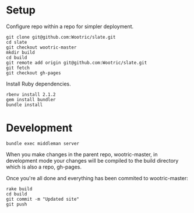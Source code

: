 # Setup

Configure repo within a repo for simpler deployment.

    git clone git@github.com:Wootric/slate.git
    cd slate
    git checkout wootric-master
    mkdir build
    cd build
    git remote add origin git@github.com:Wootric/slate.git
    git fetch
    git checkout gh-pages

Install Ruby dependencies.

    rbenv install 2.1.2
    gem install bundler
    bundle install
    
# Development

    bundle exec middleman server

When you make changes in the parent repo, wootric-master, in development mode your 
changes will be compiled to the build directory which is also a repo, gh-pages.

Once you're all done and everything has been commited to wootric-master:

    rake build
    cd build
    git commit -m "Updated site"
    git push
